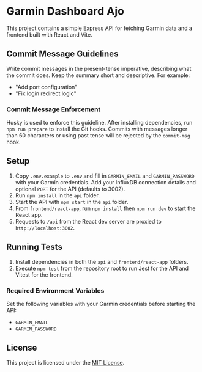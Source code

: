 # Garmin Dashboard Ajo

This project contains a simple Express API for fetching Garmin data and a frontend built with React and Vite.

## Commit Message Guidelines

Write commit messages in the present-tense imperative, describing what the commit does. Keep the summary short and descriptive. For example:

- "Add port configuration"
- "Fix login redirect logic"

### Commit Message Enforcement

Husky is used to enforce this guideline. After installing dependencies, run
`npm run prepare` to install the Git hooks. Commits with messages longer than
60 characters or using past tense will be rejected by the `commit-msg` hook.

## Setup

1. Copy `.env.example` to `.env` and fill in `GARMIN_EMAIL` and `GARMIN_PASSWORD` with your Garmin credentials. Add your InfluxDB connection details and optional `PORT` for the API (defaults to 3002).
2. Run `npm install` in the `api` folder.
3. Start the API with `npm start` in the `api` folder.
4. From `frontend/react-app`, run `npm install` then `npm run dev` to start the React app.
5. Requests to `/api` from the React dev server are proxied to `http://localhost:3002`.

## Running Tests

1. Install dependencies in both the `api` and `frontend/react-app` folders.
2. Execute `npm test` from the repository root to run Jest for the API and Vitest for the frontend.


### Required Environment Variables

Set the following variables with your Garmin credentials before starting the API:

- `GARMIN_EMAIL`
- `GARMIN_PASSWORD`

## License

This project is licensed under the [MIT License](LICENSE).


